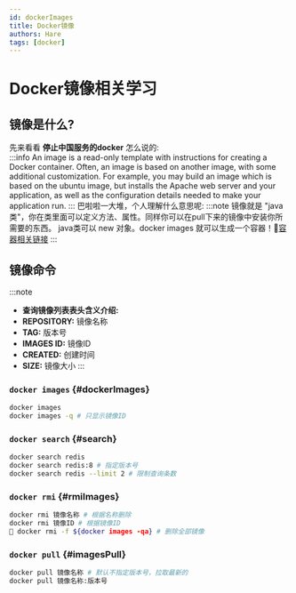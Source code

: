 ```yaml
---
id: dockerImages
title: Docker镜像
authors: Hare
tags: [docker]
---
```


# **Docker镜像相关学习**

## **镜像是什么?**
先来看看 **停止中国服务的docker** 怎么说的: <br/>
:::info
An image is a read-only template with instructions for creating a Docker container. Often, an image is based on another image, with some additional customization. For example, you may build an image which is based on the ubuntu image, but installs the Apache web server and your application, as well as the configuration details needed to make your application run.
:::
巴啦啦一大堆，个人理解什么意思呢:
:::note
镜像就是 "java类"，你在类里面可以定义方法、属性。同样你可以在pull下来的镜像中安装你所需要的东西。
java类可以 new 对象。docker images 就可以生成一个容器！💨[容器相关链接](认识Docker.md)
:::

## 镜像命令

:::note
+ **查询镜像列表表头含义介绍:** <br/>
+ **REPOSITORY:** 镜像名称 <br/>
+ **TAG:** 版本号 <br/>
+ **IMAGES ID:** 镜像ID <br/>
+ **CREATED:** 创建时间 <br/>
+ **SIZE:** 镜像大小
:::

### `docker images` {#dockerImages}
```bash title='查询本地镜像列表'
docker images
docker images -q # 只显示镜像ID
```

### `docker search` {#search}
```bash title='搜索镜像'
docker search redis
docker search redis:8 # 指定版本号
docker search redis --limit 2 # 限制查询条数
```

### `docker rmi` {#rmiImages}
```bash title='删除镜像'
docker rmi 镜像名称 # 根据名称删除
docker rmi 镜像ID # 根据镜像ID
🚫 docker rmi -f ${docker images -qa} # 删除全部镜像
```

### `docker pull` {#imagesPull}
```bash title='拉取镜像'
docker pull 镜像名称 # 默认不指定版本号，拉取最新的
docker pull 镜像名称:版本号
```
